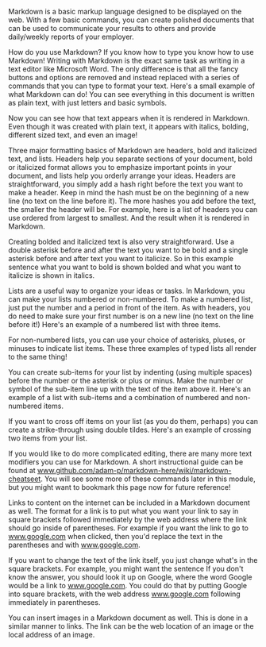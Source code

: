 Markdown is a basic markup language designed to be displayed on the web. With a few basic commands, you can create polished documents that can be used to communicate your results to others and provide daily/weekly reports of your employer.

How do you use Markdown? If you know how to type you know how to use Markdown! Writing with Markdown is the exact same task as writing in a text editor like Microsoft Word. The only difference is that all the fancy buttons and options are removed and instead replaced with a series of commands that you can type to format your text. Here's a small example of what Markdown can do! You can see everything in this document is written as plain text, with just letters and basic symbols.

Now you can see how that text appears when it is rendered in Markdown. Even though it was created with plain text, it appears with italics, bolding, different sized text, and even an image!

Three major formatting basics of Markdown are headers, bold and italicized text, and lists. Headers help you separate sections of your document, bold or italicized format allows you to emphasize important points in your document, and lists help you orderly arrange your ideas. Headers are straightforward, you simply add a hash right before the text you want to make a header. Keep in mind the hash must be on the beginning of a new line (no text on the line before it). The more hashes you add before the text, the smaller the header will be. For example, here is a list of headers you can use ordered from largest to smallest. And the result when it is rendered in Markdown.

Creating bolded and italicized text is also very straightforward. Use a double asterisk before and after the text you want to be bold and a single asterisk before and after text you want to italicize. So in this example sentence what you want to bold is shown bolded and what you want to italicize is shown in italics.

Lists are a useful way to organize your ideas or tasks. In Markdown, you can make your lists numbered or non-numbered. To make a numbered list, just put the number and a period in front of the item. As with headers, you do need to make sure your first number is on a new line (no text on the line before it!) Here's an example of a numbered list with three items.

For non-numbered lists, you can use your choice of asterisks, pluses, or minuses to indicate list items. These three examples of typed lists all render to the same thing!

You can create sub-items for your list by indenting (using multiple spaces) before the number or the asterisk or plus or minus. Make the number or symbol of the sub-item line up with the text of the item above it. Here's an example of a list with sub-items and a combination of numbered and non-numbered items.

If you want to cross off items on your list (as you do them, perhaps) you can create a strike-through using double tildes. Here's an example of crossing two items from your list.

If you would like to do more complicated editing, there are many more text modifiers you can use for Markdown. A short instructional guide can be found at www.github.com/adam-p/markdown-here/wiki/markdown-cheatseet. You will see some more of these commands later in this module, but you might want to bookmark this page now for future reference!

Links to content on the internet can be included in a Markdown document as well. The format for a link is to put what you want your link to say in square brackets followed immediately by the web address where the link should go inside of parentheses. For example if you want the link to go to www.google.com when clicked, then you'd replace the text in the parentheses and with www.google.com.

If you want to change the text of the link itself, you just change what's in the square brackets. For example, you might want the sentence If you don't know the answer, you should look it up on Google, where the word Google would be a link to www.google.com. You could do that by putting Google into square brackets, with the web address www.google.com following immediately in parentheses.

You can insert images in a Markdown document as well. This is done in a similar manner to links. The link can be the web location of an image or the local address of an image.